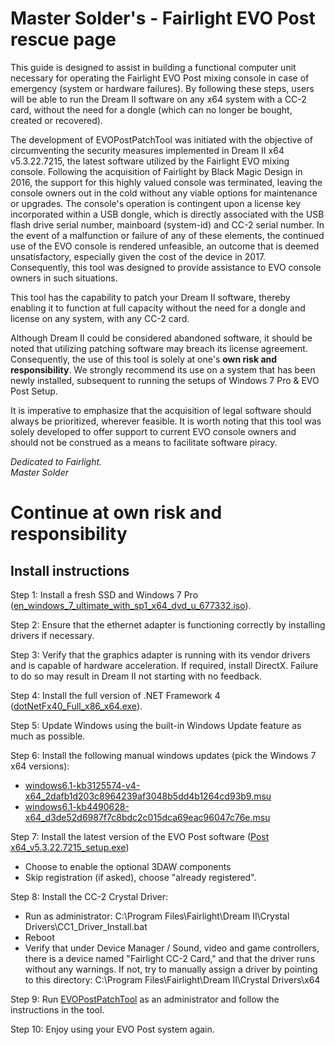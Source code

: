 Master Solder's - Fairlight EVO Post rescue page
================================================

This guide is designed to assist in building a functional computer unit necessary for operating the Fairlight EVO Post mixing console in case of emergency (system or hardware failures). By following these steps, users will be able to run the Dream II software on any x64 system with a CC-2 card, without the need for a dongle (which can no longer be bought, created or recovered).

The development of EVOPostPatchTool was initiated with the objective of circumventing the security measures implemented in Dream II x64 v5.3.22.7215, the latest software utilized by the Fairlight EVO mixing console. Following the acquisition of Fairlight by Black Magic Design in 2016, the support for this highly valued console was terminated, leaving the console owners out in the cold without any viable options for maintenance or upgrades. The console's operation is contingent upon a license key incorporated within a USB dongle, which is directly associated with the USB flash drive serial number, mainboard (system-id) and CC-2 serial number. In the event of a malfunction or failure of any of these elements, the continued use of the EVO console is rendered unfeasible, an outcome that is deemed unsatisfactory, especially given the cost of the device in 2017. Consequently, this tool was designed to provide assistance to EVO console owners in such situations.

This tool has the capability to patch your Dream II software, thereby enabling it to function at full capacity without the need for a dongle and license on any system, with any CC-2 card.

Although Dream II could be considered abandoned software, it should be noted that utilizing patching software may breach its license agreement. Consequently, the use of this tool is solely at one's **own risk and responsibility**. We strongly recommend its use on a system that has been newly installed, subsequent to running the setups of Windows 7 Pro &amp; EVO Post Setup.

It is imperative to emphasize that the acquisition of legal software should always be prioritized, wherever feasible. It is worth noting that this tool was solely developed to offer support to current EVO console owners and should not be construed as a means to facilitate software piracy.

*Dedicated to Fairlight.  
Master Solder*

# Continue at own risk and responsibility

## Install instructions

Step 1: Install a fresh SSD and Windows 7 Pro ([en_windows_7_ultimate_with_sp1_x64_dvd_u_677332.iso](https://archive.org/details/en_windows_7_ultimate_with_sp1_x64_dvd_u_677332_202006)).

Step 2: Ensure that the ethernet adapter is functioning correctly by installing drivers if necessary.

Step 3: Verify that the graphics adapter is running with its vendor drivers and is capable of hardware acceleration. If required, install DirectX. Failure to do so may result in Dream II not starting with no feedback.

Step 4: Install the full version of .NET Framework 4 ([dotNetFx40_Full_x86_x64.exe](https://archive.org/details/dotNetFx40_Full_x86_x64_201607)).

Step 5: Update Windows using the built-in Windows Update feature as much as possible.

Step 6: Install the following manual windows updates (pick the Windows 7 x64 versions):

- [windows6.1-kb3125574-v4-x64_2dafb1d203c8964239af3048b5dd4b1264cd93b9.msu](https://www.catalog.update.microsoft.com/Search.aspx?q=KB3125574)
- [windows6.1-kb4490628-x64_d3de52d6987f7c8bdc2c015dca69eac96047c76e.msu](https://www.catalog.update.microsoft.com/search.aspx?q=kb4490628)

Step 7: Install the latest version of the EVO Post software ([Post x64_v5.3.22.7215_setup.exe](http://steverance.com/Downloads/Release%20Software/Post%20x64_v5.3.22.7215_setup.exe))

- Choose to enable the optional 3DAW components
- Skip registration (if asked), choose "already registered".

Step 8: Install the CC-2 Crystal Driver:

- Run as administrator: C:\Program Files\Fairlight\Dream II\Crystal Drivers\CC1_Driver_Install.bat
- Reboot
- Verify that under Device Manager / Sound, video and game controllers, there is a device named "Fairlight CC-2 Card," and that the driver runs without any warnings. If not, try to manually assign a driver by pointing to this directory: C:\Program Files\Fairlight\Dream II\Crystal Drivers\x64

Step 9: Run [EVOPostPatchTool](https://github.com/mastersolder/fairlight-evo-post-rescue/releases) as an administrator and 
follow the instructions in the tool.

Step 10: Enjoy using your EVO Post system again.

